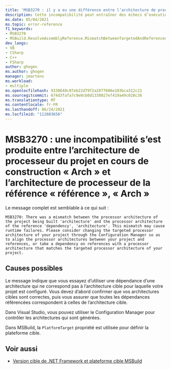 ```yaml
---
title: 'MSB3270 : il y a eu une différence entre l’architecture de processeur du projet en cours de construction « architecture » et l’architecture de processeur de la référence « référence », « architecture ».'
description: Cette incompatibilité peut entraîner des échecs d’exécution. Envisagez de modifier l’architecture de processeur ciblée de votre projet via le Configuration Manager afin d’aligner les architectures de processeur entre votre projet et les références, ou de prendre une dépendance sur les références avec une architecture de processeur qui correspond à l’architecture de processeur ciblée de votre projet.
ms.date: 05/04/2021
ms.topic: error-reference
f1_keywords:
- MSB3270
- MSBuild.ResolveAssemblyReference.MismatchBetweenTargetedAndReferencedArch
dev_langs:
- VB
- CSharp
- C++
- FSharp
author: ghogen
ms.author: ghogen
manager: jmartens
ms.workload:
- multiple
ms.openlocfilehash: 9338648c07eb22d79f2a2077606e103bca312c21
ms.sourcegitcommit: 674d3fafa7c9e0cb0d1338027ef419a49c028c36
ms.translationtype: MT
ms.contentlocale: fr-FR
ms.lasthandoff: 06/24/2021
ms.locfileid: "112603656"
---
```

# <a name="msb3270-there-was-a-mismatch-between-the-processor-architecture-of-the-project-being-built-arch-and-the-processor-architecture-of-the-reference-reference-arch"></a>MSB3270 : une incompatibilité s’est produite entre l’architecture de processeur du projet en cours de construction « Arch » et l’architecture de processeur de la référence « référence », « Arch »

Le message complet est semblable à ce qui suit :

```output
MSB3270: There was a mismatch between the processor architecture of the project being built 'architecture' and the processor architecture of the reference 'dependency', 'architecture'. This mismatch may cause runtime failures. Please consider changing the targeted processor architecture of your project through the Configuration Manager so as to align the processor architectures between your project and references, or take a dependency on references with a processor architecture that matches the targeted processor architecture of your project.
```

## <a name="possible-causes"></a>Causes possibles

Le message indique que vous essayez d’utiliser une dépendance d’une architecture qui ne correspond pas à l’architecture cible pour laquelle votre projet est configuré. Vous devez d’abord confirmer que vos architectures cibles sont correctes, puis vous assurer que toutes les dépendances référencées correspondent à celles de l’architecture cible. 

Dans Visual Studio, vous pouvez utiliser le Configuration Manager pour contrôler les architectures qui sont générées.

Dans MSBuild, la `PlatformTarget` propriété est utilisée pour définir la plateforme cible.

## <a name="see-also"></a>Voir aussi

- [Version cible de .NET Framework et plateforme cible MSBuild](../msbuild-target-framework-and-target-platform.md)
